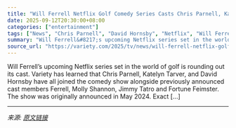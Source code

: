 ```yaml
---
title: "Will Ferrell Netflix Golf Comedy Series Casts Chris Parnell, Katelyn Tarver, David Hornsby"
date: 2025-09-12T20:30:00+08:00
categories: ["entertainment"]
tags: ["News", "Chris Parnell", "David Hornsby", "Netflix", "Will Ferrell"]
summary: "Will Ferrell&#8217;s upcoming Netflix series set in the world of golf is rounding out its cast. Variety has learned that Chris Parnell, Katelyn Tarver, and David Hornsby have all joined the comedy sho"
source_url: "https://variety.com/2025/tv/news/will-ferrell-netflix-golf-chris-parnell-katelyn-tarver-1236516465/"
---
```


Will Ferrell&#8217;s upcoming Netflix series set in the world of golf is rounding out its cast. Variety has learned that Chris Parnell, Katelyn Tarver, and David Hornsby have all joined the comedy show alongside previously announced cast members Ferrell, Molly Shannon, Jimmy Tatro and Fortune Feimster. The show was originally announced in May 2024. Exact [&#8230;]

---

*来源: [原文链接](https://variety.com/2025/tv/news/will-ferrell-netflix-golf-chris-parnell-katelyn-tarver-1236516465/)*
